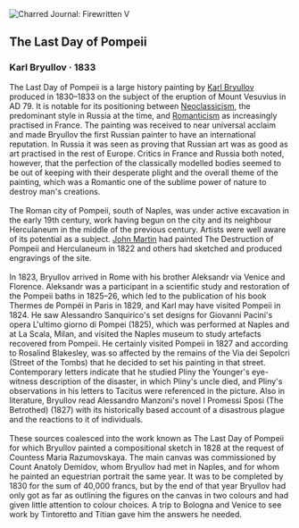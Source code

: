 <div class="artwork-of-the-day">
  <div class="container">
    <div class="img-wrapper">
      <img
        src="https://uploads4.wikiart.org/images/karl-bryullov/the-last-day-of-pompeii-1833.jpg!Large.jpg"
        alt="Charred Journal: Firewritten V" />
    </div>
    <div class="artwork-detail">
      <div class="artwork-origin"> 
        <h2 class="artwork-name">The Last Day of Pompeii</h2>
        <h3 class="artist">
          Karl Bryullov
                    ·  1833
        </h3>
      </div>
      <p class="description">
        <span class="artwork-description-text ng-binding" ng-bind-html="viewModel.ArtworkOfTheDay.Description | unsafe">The Last Day of Pompeii is a large history painting by <a target="_blank" href="/en/karl-bryullov">Karl Bryullov</a> produced in 1830–1833 on the subject of the eruption of Mount Vesuvius in AD 79. It is notable for its positioning between <a target="_blank" href="/en/artists-by-art-movement/neoclassicism">Neoclassicism</a>, the predominant style in Russia at the time, and <a target="_blank" href="/en/artists-by-art-movement/romanticism">Romanticism</a> as increasingly practised in France. The painting was received to near universal acclaim and made Bryullov the first Russian painter to have an international reputation. In Russia it was seen as proving that Russian art was as good as art practised in the rest of Europe. Critics in France and Russia both noted, however, that the perfection of the classically modelled bodies seemed to be out of keeping with their desperate plight and the overall theme of the painting, which was a Romantic one of the sublime power of nature to destroy man's creations.
<br>
<br>The Roman city of Pompeii, south of Naples, was under active excavation in the early 19th century, work having begun on the city and its neighbour Herculaneum in the middle of the previous century. Artists were well aware of its potential as a subject. <a target="_blank" href="/en/john-martin">John Martin</a> had painted The Destruction of Pompeii and Herculaneum in 1822 and others had sketched and produced engravings of the site.
<br>
<br>In 1823, Bryullov arrived in Rome with his brother Aleksandr via Venice and Florence. Aleksandr was a participant in a scientific study and restoration of the Pompeii baths in 1825–26, which led to the publication of his book Thermes de Pompéi in Paris in 1829, and Karl may have visited Pompeii in 1824. He saw Alessandro Sanquirico's set designs for Giovanni Pacini's opera L'ultimo giorno di Pompei (1825), which was performed at Naples and at La Scala, Milan, and visited the Naples museum to study artefacts recovered from Pompeii. He certainly visited Pompeii in 1827 and according to Rosalind Blakesley, was so affected by the remains of the Via dei Sepolcri (Street of the Tombs) that he decided to set his painting in that street. Contemporary letters indicate that he studied Pliny the Younger's eye-witness description of the disaster, in which Pliny's uncle died, and Pliny's observations in his letters to Tacitus were referenced in the picture. Also in literature, Bryullov read Alessandro Manzoni's novel I Promessi Sposi (The Betrothed) (1827) with its historically based account of a disastrous plague and the reactions to it of individuals.
<br>
<br>These sources coalesced into the work known as The Last Day of Pompeii for which Bryullov painted a compositional sketch in 1828 at the request of Countess Maria Razumovskaya. The main canvas was commissioned by Count Anatoly Demidov, whom Bryullov had met in Naples, and for whom he painted an equestrian portrait the same year. It was to be completed by 1830 for the sum of 40,000 francs, but by the end of that year Bryullov had only got as far as outlining the figures on the canvas in two colours and had given little attention to colour choices. A trip to Bologna and Venice to see work by Tintoretto and Titian gave him the answers he needed.</span>
                        <div class="text-shadow-container" ng-show="showShadow" style=""></div>
      </p>
    </div>
  </div>

</div>
